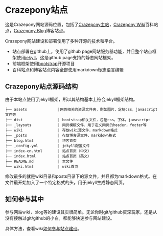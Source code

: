 # Crazepony站点
这是Crazepony网站源码位置，包括了[Crazepony主站](http://crazepony.github.io/index-cn.html)，[Crazepony Wiki](http://crazepony.github.io/wiki.html)百科站点，[Crazepony Blog](http://crazepony.github.io/blog.html)博客站点。

Crazepony网站建设和部署使用了多种开源的技术和平台。
* 站点部署在github上，使用了github page网站服务器功能，并且整个站点框架使用[jekyll](http://jekyllrb.com/)，这是github page支持的静态网站框架。
* 前端框架使用[bootstrap](https://github.com/twbs/bootstrap)开源项目
* 百科站点和博客站点内容全部使用markdown标志语言编辑

## Crazepony站点源码结构
由于本站点使用了jekyll框架，所以其结构基本上符合jekyll框架结构。

```
├── assets              |网页相关的资源文件夹，例如图片，定制css，javascript文件等
├── dist                | bootstrap相关文件，包括css，字体，javascript
├── _layouts            | 网页模板文件，用于定义网页的header，footer等
├── wiki                | 存放wiki源文件，markdown格式
├── _posts              | 存放博客源文件，markdown格式
├── blog.html           | 博客首页
├── _config.yml         | jekyll配置文件
├── index-cn.html       | 站点首页（中文）
├── index.html          | 站点首页（英文）
├── README.md           | 本文件
└── wiki.html           | wiki首页

```
修改最多的就是wiki目录和posts目录下的源文件，并且都为markdown格式。在文件最开始加入了一个特定格式的头，用于jekyll生成静态网页。

## 如何参与其中
参与网站wiki，blog等的建设其实很简单。无论你时git/github资深玩家，还是从没有接触过git/github的小白，都能够快速参与网站建设。

具体方法，查看wiki[如何参与站点建设](http://crazepony.github.io/wiki/wiki-help.html)。
